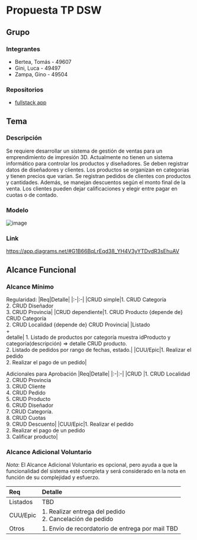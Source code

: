 # Propuesta TP DSW

## Grupo
### Integrantes
* Bertea, Tomás - 49607 
* Gini, Luca - 49497  
* Zampa, Gino - 49504 


### Repositorios
* [fullstack app](https://github.com/LucaGini/TP-DSW-Bertea-Gini-Zampa)


## Tema
### Descripción
Se requiere desarrollar un sistema de gestión de ventas para un emprendimiento de impresión 3D. Actualmente no tienen un sistema informático para controlar los productos y diseñadores. Se deben registrar datos de diseñadores y clientes. Los productos se organizan en categorías y tienen precios que varían. Se registran pedidos de clientes con productos y cantidades. Además, se manejan descuentos según el monto final de la venta. Los clientes pueden dejar calificaciones y elegir entre pagar en cuotas o de contado.

### Modelo
![image](https://github.com/LucaGini/TP-DSW-Bertea-Gini-Zampa/assets/64549503/8e15be0c-9ddc-48e8-8364-62427556453c)

### Link
https://app.diagrams.net/#G1B66BqLrEqd38_YH4V3yYTDvdR3sEhuAV

## Alcance Funcional 

### Alcance Mínimo

Regularidad:
|Req|Detalle|
|:-|:-|
|CRUD simple|1. CRUD Categoría<br>2. CRUD Diseñador<br>3. CRUD Provincia|
|CRUD dependiente|1. CRUD Producto {depende de} CRUD Categoría<br>2. CRUD Localidad {depende de} CRUD Provincia|
|Listado<br>+<br>detalle| 1. Listado de productos por categoría muestra idProducto y categoría(descripción)  => detalle CRUD producto.<br> 2. Listado de pedidos por rango de fechas, estado.|
|CUU/Epic|1. Realizar el pedido<br>2. Realizar el pago de un pedido|


Adicionales para Aprobación
|Req|Detalle|
|:-|:-|
|CRUD |1. CRUD Localidad<br>2. CRUD Provincia<br>3. CRUD Cliente<br>4. CRUD Pedido<br>5. CRUD Producto<br>6. CRUD Diseñador<br>7. CRUD Categoría.<br>8. CRUD Cuotas<br>9. CRUD Descuento|
|CUU/Epic|1. Realizar el pedido<br>2. Realizar el pago de un pedido<br>3. Calificar producto|


### Alcance Adicional Voluntario

*Nota*: El Alcance Adicional Voluntario es opcional, pero ayuda a que la funcionalidad del sistema esté completa y será considerado en la nota en función de su complejidad y esfuerzo.

|Req|Detalle|
|:-|:-|
|Listados |TBD|
|CUU/Epic|1. Realizar entrega del pedido<br>2. Cancelación de pedido|
|Otros|1. Envío de recordatorio de entrega por mail TBD|

